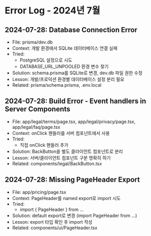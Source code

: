 # Error Log - 2024년 7월

## 2024-07-28: Database Connection Error

- File: prisma/dev.db
- Context: 개발 환경에서 SQLite 데이터베이스 연결 실패
- Tried:
  - PostgreSQL 설정으로 시도
  - DATABASE_URL_UNPOOLED 환경 변수 찾기
- Solution: schema.prisma를 SQLite로 변경, dev.db 파일 권한 수정
- Lesson: 개발/프로덕션 환경별 데이터베이스 설정 분리 필요
- Related: prisma/schema.prisma, .env.local

## 2024-07-28: Build Error - Event handlers in Server Components

- File: app/legal/terms/page.tsx, app/legal/privacy/page.tsx, app/legal/faq/page.tsx
- Context: onClick 핸들러를 서버 컴포넌트에서 사용
- Tried:
  - 직접 onClick 핸들러 추가
- Solution: BackButton을 별도 클라이언트 컴포넌트로 분리
- Lesson: 서버/클라이언트 컴포넌트 구분 명확히 하기
- Related: components/legal/BackButton.tsx

## 2024-07-28: Missing PageHeader Export

- File: app/pricing/page.tsx
- Context: PageHeader를 named export로 import 시도
- Tried:
  - import { PageHeader } from ...
- Solution: default export로 변경 (import PageHeader from ...)
- Lesson: export 타입 확인 후 import 작성
- Related: components/ui/PageHeader.tsx
